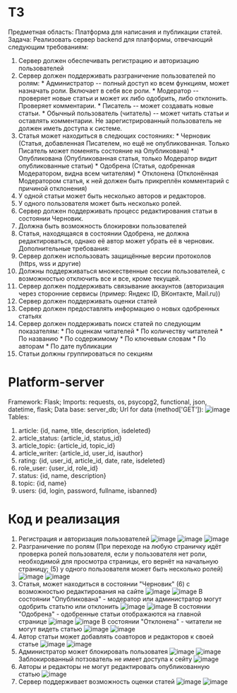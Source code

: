 # ТЗ
Предметная область:
  Платформа для написания и публикации статей.
Задача:
  Реализовать сервер backend для платформы, отвечающий следующим требованиям:
  1) Сервер должен обеспечивать регистрацию и авторизацию пользователей
  2) Сервер должен поддерживать разграничение пользователей по ролям:
    * Администратор -- полный доступ ко всем функциям, может назначать роли. Включает в себя все роли.
    * Модератор -- проверяет новые статьи и может их либо одобрить, либо отклонить. Проверяет комментарии.
    * Писатель -- может создавать новые статьи.
    * Обычный пользователь (читатель) -- может читать статьи и оставлять комментарии.
     Не зарегистрированный пользователь не должен иметь доступа к системе.
  3) Статья может находиться в следющих состояниях:
    * Черновик (Статья, добавленная Писателем, но ещё не опубликованная. Только Писатель может поменять состояние на Опубликована)
    * Опубликована (Опубликованная статья, только Модератор видит опубликованные статьи)
    * Одобрена (Статья, одобренная Модератором, видна всем читателям)
    * Отклонена (Отклонённая Модератором статья, к ней должен быть прикреплён комментарий с причиной отклонения)
  4) У одной статьи может быть несколько авторов и редакторов.
  5) У одного пользователя может быть несколько ролей.
  6) Сервер должен поддерживать процесс редактирования статьи в состоянии Черновик.
  7) Должна быть возможность блокировки пользователей
  8) Статья, находящаяся в состоянии Одобрена, не должна редактироваться, однако её автор может убрать её в черновик.
  Дополнительные требования:
  10) Сервер должен использовать защищённые версии протоколов (https, wss и другие)
  11) Должны поддерживаться множественные сессии пользователей, с возможностью отключить все и все, кроме текущей.
  12) Сервер должен поддерживать связывание аккаунтов (авторизация через сторонние сервисы (пример: Яндекс ID, ВКонтакте, Mail.ru))
  13) Сервер должен поддерживать оценки статей
  14) Сервер должен предоставлять информацию о новых одобренных статьях 
  15) Сервер должен поддерживать поиск статей по следующим показателям:
    * По оценкам читателей
    * По количеству читателей
    * По названию
    * По содержимому
    * По ключевым словам
    * По авторам 
    * По дате публикации
  16) Статьи должны группироваться по секциям

# Platform-server
Framework: Flask;
Imports: requests, os, psycopg2, functional, json, datetime, flask;
Data base: server_db;
Url for data (method['GET']): 
  ![image](https://user-images.githubusercontent.com/90326938/177958673-47b538b3-2ea6-4148-b6c1-66c4ff9a10fd.png)
Tables:
  1) article: {id, name, title, description, isdeleted}
  2) article_status: {article_id, status_id}
  3) article_topic: {article_id, topic_id}
  4) article_writer: {article_id, user_id, isauthor}
  5) rating: {id, user_id, article_id, date, rate, isdeleted}
  6) role_user: {user_id, role_id}
  7) status: {id, name, description}
  8) topic: {id, name}
  9) users: {id, login, password, fullname, isbanned}

# Код и реализация
  1) Регистрация и авторизация пользователей
     ![image](https://user-images.githubusercontent.com/90326938/177948873-16ff00e7-bc34-4cca-bdb8-41537bc13d57.png)
     ![image](https://user-images.githubusercontent.com/90326938/177949760-cc1f28ff-1b08-4fae-b61a-55e9a11fba52.png) ![image](https://user-images.githubusercontent.com/90326938/177949852-fbfd8d2e-b47b-4018-bae1-a7f209d1df62.png)
  2) Разграничение по ролям (При переходе на любую страничку идёт проверка ролей пользователя, если у пользователя нет роли, необходимой 
     для просмотра страницы, его вернёт на начальную страницу; (5) у одного пользователя может быть несколько ролей)
     ![image](https://user-images.githubusercontent.com/90326938/177949216-e318f98c-fdb4-4aa7-a456-2c348a64d731.png)
     ![image](https://user-images.githubusercontent.com/90326938/177955919-8b8b9f40-a674-43ad-b018-4143c7df54b3.png)
  3) Статья, может находиться в состоянии "Черновик" (6) с возможностью редактирования на сайте
     ![image](https://user-images.githubusercontent.com/90326938/177950937-b0d5f397-900b-402e-be14-55662253ae9d.png)
     ![image](https://user-images.githubusercontent.com/90326938/177952557-9ea4197a-c9b1-49b6-9864-8149b61a14f8.png)
     В состоянии "Опубликована" - модератор или администратор могут одобрить статьтю или отклонить
     ![image](https://user-images.githubusercontent.com/90326938/177951372-21ddfba6-25cd-4797-bd24-361a867e13e8.png)
     ![image](https://user-images.githubusercontent.com/90326938/177953548-8e13dde1-1b6a-42dd-b8f6-0029e08e366b.png)
     В состоянии "Одобрена" - одобренные статьи отображаются на главной странице
     ![image](https://user-images.githubusercontent.com/90326938/177953823-e9cad57b-d7c2-4955-8f9d-8bb1b0eb6a2c.png)
     ![image](https://user-images.githubusercontent.com/90326938/177953945-75d67462-f361-472f-be0a-3e24b84762de.png)
     В состоянии "Отклонена" - читатели не могут видеть статью
     ![image](https://user-images.githubusercontent.com/90326938/177954603-6e57bd01-fee0-4eeb-b76f-0f2a90ffdc25.png)
     ![image](https://user-images.githubusercontent.com/90326938/177954856-f14dc36b-fcbb-4760-8230-c09ce4f6fca6.png)
  4) Автор статьи может добавлять соавторов и редакторов к своей статье
     ![image](https://user-images.githubusercontent.com/90326938/177955210-58addee9-7b81-441d-81bb-1cafd2c1e0be.png)
     ![image](https://user-images.githubusercontent.com/90326938/177955747-8f58d883-31b7-4a9e-8c5c-01db8340e172.png)
  7) Администратор может блокировать пользоватея
     ![image](https://user-images.githubusercontent.com/90326938/177956666-e7e00d32-c5e7-4106-a8bc-c24e98dccf56.png)
     ![image](https://user-images.githubusercontent.com/90326938/177957007-c337b33f-cb46-47a0-933b-f788eab82e61.png)
     Заблокированный потзователь не имеет доступа к сейту
     ![image](https://user-images.githubusercontent.com/90326938/177957248-4200885a-ee2a-4452-adad-fdc81a1cfd90.png)
  8) Авторы и редакторы не могут редактировать опубликованную статью
     ![image](https://user-images.githubusercontent.com/90326938/177957692-c86dbd85-d2f8-4afe-9823-3ebab2d5769e.png)
  13) Сервер поддерживает возможность оценки статей
     ![image](https://user-images.githubusercontent.com/90326938/177958197-a03250d1-4c33-4e74-a898-e9c4ecad4f48.png)
     ![image](https://user-images.githubusercontent.com/90326938/177958363-4d9563f0-d0f1-4fb9-8498-07f7436d3444.png)





     
